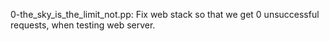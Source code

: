0-the_sky_is_the_limit_not.pp: Fix web stack so that we get 0 unsuccessful requests, when testing web  server.
